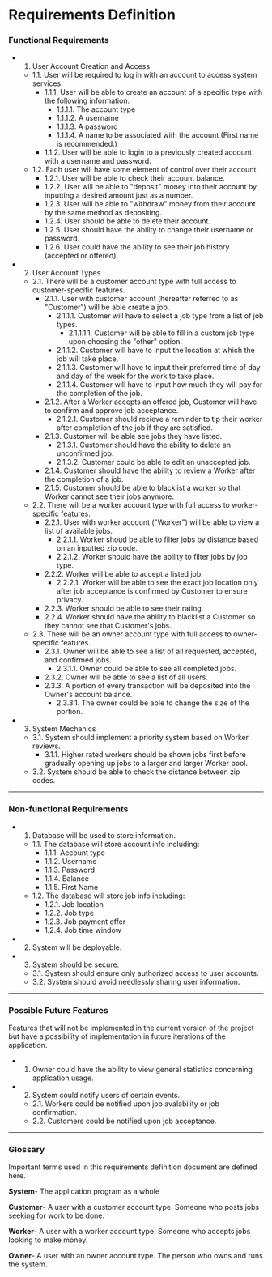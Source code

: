 # Requirements Definition

### Functional Requirements

* 1. User Account Creation and Access
	* 1.1. User will be required to log in with an account to access system services.
		* 1.1.1. User will be able to create an account of a specific type with the following information:
			* 1.1.1.1. The account type
			* 1.1.1.2. A username
			* 1.1.1.3. A password
			* 1.1.1.4. A name to be associated with the account (First name is recommended.)
		* 1.1.2. User will be able to login to a previously created account with a username and password.
	* 1.2. Each user will have some element of control over their account.
		* 1.2.1. User will be able to check their account balance.
		* 1.2.2. User will be able to "deposit" money into their account by inputting a desired amount just as a number.
		* 1.2.3. User will be able to "withdraw" money from their account by the same method as depositing.
		* 1.2.4. User should be able to delete their account.
		* 1.2.5. User should have the ability to change their username or password.
		* 1.2.6. User could have the ability to see their job history (accepted or offered).

* 2. User Account Types
	* 2.1. There will be a customer account type with full access to customer-specific features.
		* 2.1.1. User with customer account (hereafter referred to as "Customer") will be able create a job.
			* 2.1.1.1. Customer will have to select a job type from a list of job types.
				* 2.1.1.1.1. Customer will be able to fill in a custom job type upon choosing the "other" option.
			* 2.1.1.2. Customer will have to input the location at which the job will take place.
			* 2.1.1.3. Customer will have to input their preferred time of day and day of the week for the work to take place.
			* 2.1.1.4. Customer will have to input how much they will pay for the completion of the job.
		* 2.1.2. After a Worker accepts an offered job, Customer will have to confirm and approve job acceptance.
			* 2.1.2.1. Customer should recieve a reminder to tip their worker after completion of the job if they are satisfied. 
		* 2.1.3. Customer will be able see jobs they have listed.
			* 2.1.3.1. Customer should have the ability to delete an unconfirmed job.
			* 2.1.3.2. Customer could be able to edit an unaccepted job.
		* 2.1.4. Customer should have the ability to review a Worker after the completion of a job.
		* 2.1.5. Customer should be able to blacklist a worker so that Worker cannot see their jobs anymore.
	* 2.2. There will be a worker account type with full access to worker-specific features.
		* 2.2.1. User with worker account ("Worker") will be able to view a list of available jobs.
			* 2.2.1.1. Worker shoud be able to filter jobs by distance based on an inputted zip code.
			* 2.2.1.2. Worker should have the ability to filter jobs by job type.
		* 2.2.2. Worker will be able to accept a listed job.
			* 2.2.2.1. Worker will be able to see the exact job location only after job acceptance is confirmed by Customer to ensure privacy.
		* 2.2.3. Worker should be able to see their rating.
		* 2.2.4. Worker should have the ability to blacklist a Customer so they cannot see that Customer's jobs.
	* 2.3. There will be an owner account type with full access to owner-specific features.
		* 2.3.1. Owner will be able to see a list of all requested, accepted, and confirmed jobs.
			* 2.3.1.1. Owner could be able to see all completed jobs.
		* 2.3.2. Owner will be able to see a list of all users.
		* 2.3.3. A portion of every transaction will be deposited into the Owner's account balance.
			* 2.3.3.1. The owner could be able to change the size of the portion.

* 3. System Mechanics
	* 3.1. System should implement a priority system based on Worker reviews.
		* 3.1.1. Higher rated workers should be shown jobs first before gradually opening up jobs to a larger and larger Worker pool.
	* 3.2. System should be able to check the distance between zip codes.

---

### Non-functional Requirements

* 1. Database will be used to store information.
	* 1.1. The database will store account info including:
		* 1.1.1. Account type
		* 1.1.2. Username
		* 1.1.3. Password
		* 1.1.4. Balance
		* 1.1.5. First Name
	* 1.2. The database will store job info including:
		* 1.2.1. Job location
		* 1.2.2. Job type
		* 1.2.3. Job payment offer
		* 1.2.4. Job time window

* 2. System will be deployable.

* 3. System should be secure.
	* 3.1. System should ensure only authorized access to user accounts.
	* 3.2. System should avoid needlessly sharing user information.

---

### Possible Future Features

Features that will not be implemented in the current version of the project but have a possibility of implementation in future iterations of the application.

* 1. Owner could have the ability to view general statistics concerning application usage.
* 2. System could notify users of certain events.
	* 2.1. Workers could be notified upon job avalability or job confirmation.
	* 2.2. Customers could be notified upon job acceptance.

---

### Glossary

Important terms used in this requirements definition document are defined here.

**System**- The application program as a whole

**Customer**- A user with a customer account type. Someone who posts jobs seeking for work to be done.

**Worker**- A user with a worker account type. Someone who accepts jobs looking to make money.

**Owner**- A user with an owner account type. The person who owns and runs the system.
